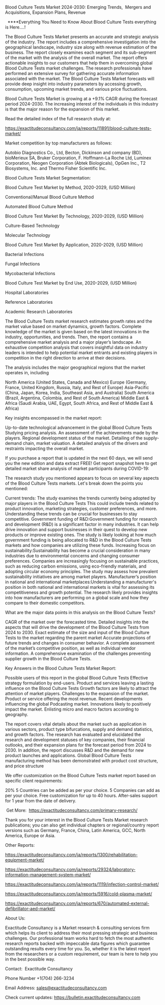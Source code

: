 Blood Culture Tests Market 2024-2030: Emerging Trends,  Mergers and Acquisitions, Expansion Plans, Revenue

  ****Everything You Need to Know About Blood Culture Tests everything is Here....!

The Blood Culture Tests Market presents an accurate and strategic analysis of the industry. The report includes a comprehensive investigation into the geographical landscape, industry size along with revenue estimation of the business. The report closely examines each segment and its sub-segment of the market with the analysis of the overall market. The report offers actionable insights to our customers that help them in overcoming global Blood Culture Tests market challenges. The research professionals have performed an extensive survey for gathering accurate information associated with the market. The Blood Culture Tests Market forecasts will provide deep insight into industry parameters by accessing growth, consumption, upcoming market trends, and various price fluctuations.

Blood Culture Tests Market is growing at a +9.1% CAGR during the forecast period 2024-2030. The increasing interest of the individuals in this industry is that the major reason for the expansion of this market.

Read the detailed index of the full research study at:

https://exactitudeconsultancy.com/ja/reports/11891/blood-culture-tests-market/

Market competition by top manufacturers as follows:

Autobio Diagnostics Co., Ltd, Becton, Dickinson and company (BD), bioMerieux SA, Bruker Corporation, F. Hoffmann-La Roche Ltd, Luminex Corporation, Neogen Corporation (Abtek Biologicals), OpGen Inc., T2 Biosystems, Inc. and Thermo Fisher Scientific Inc.

Blood Culture Tests Market Segmentation:

Blood Culture Test Market by Method, 2020-2029, (USD Million)

Conventional/Manual Blood Culture Method

Automated Blood Culture Method

Blood Culture Test Market By Technology, 2020-2029, (USD Million)

Culture-Based Technology

Molecular Technology

Blood Culture Test Market By Application, 2020-2029, (USD Million)

Bacterial Infections

Fungal Infections

Mycobacterial Infections

Blood Culture Test Market by End Use, 2020-2029, (USD Million)

Hospital Laboratories

Reference Laboratories

Academic Research Laboratories

The Blood Culture Tests market research estimates growth rates and the market value based on market dynamics, growth factors. Complete knowledge of the market is given based on the latest innovations in the industry, opportunities, and trends. Then, the report contains a comprehensive market analysis and a major player’s landscape. An exhaustive competition analysis that covers insightful data on industry leaders is intended to help potential market entrants and existing players in competition in the right direction to arrive at their decisions.

The analysis includes the major geographical regions that the market operates in, including

North America (United States, Canada and Mexico)
Europe (Germany, France, United Kingdom, Russia, Italy, and Rest of Europe)
Asia-Pacific (China, Japan, Korea, India, Southeast Asia, and Australia)
South America (Brazil, Argentina, Colombia, and Rest of South America)
Middle East & Africa (Saudi Arabia, UAE, Egypt, South Africa, and Rest of Middle East & Africa)

Key insights encompassed in the market report:

Up-to-date technological advancement in the global Blood Culture Tests
Studying pricing analysis.
An assessment of the achievements made by the players.
Regional development status of the market.
Detailing of the supply-demand chain, market valuation.
A detailed analysis of the drivers and restraints impacting the overall market.

If you purchase a report that is updated in the next 60 days, we will send you the new edition and data extract FREE! Get report snapshot here to get detailed market share analysis of market participants during COVID-19:

The research study you mentioned appears to focus on several key aspects of the Blood Culture Tests markets. Let's break down the points you mentioned:

Current trends: The study examines the trends currently being adopted by major players in the Blood Culture Tests This could include trends related to product innovation, marketing strategies, customer preferences, and more. Understanding these trends can be crucial for businesses to stay competitive.
Government funding of R&D:Government funding for research and development (R&D) is a significant factor in many industries. It can help drive innovation and support businesses in their quest to develop new products or improve existing ones. The study is likely looking at how much government funding is being allocated to R&D in the Blood Culture Tests markets and how companies are utilizing these funds.
Increasing focus on sustainability:Sustainability has become a crucial consideration in many industries due to environmental concerns and changing consumer preferences. Companies are increasingly focusing on sustainable practices, such as reducing carbon emissions, using eco-friendly materials, and adopting circular economy principles. The study may assess how prevalent sustainability initiatives are among market players.
Manufacturer’s position in national and international marketplaces:Understanding a manufacturer's position in both national and international markets is vital for assessing its competitiveness and growth potential. The research likely provides insights into how manufacturers are performing on a global scale and how they compare to their domestic competitors.

What are the major data points in this analysis on the Blood Culture Tests?

CAGR of the market over the forecasted time.
Detailed insights into the aspects that will drive the development of the Blood Culture Tests from 2024 to 2030.
Exact estimate of the size and input of the Blood Culture Tests to the market regarding the parent market
Accurate projections of future trends and changes in consumer behavior. A complete assessment of the market’s competitive position, as well as individual vendor information.
A comprehensive examination of the challenges preventing supplier growth in the Blood Culture Tests.

Key Answers in the Blood Culture Tests Market Report:

Possible users of this report in the global Blood Culture Tests
Effective strategy formulation by end-users.
Product and services leaving a lasting influence on the Blood Culture Tests
Growth factors are likely to attract the attention of market players.
Challenges to the expansion of the market.
Product or service offering the most revenue.
Recent developments influencing the global Podcasting market.
Innovations likely to positively impact the market.
Enlisting micro and macro factors according to geography.

The report covers vital details about the market such as application in various sectors, product type bifurcations, supply and demand statistics, and growth factors. The research has evaluated and elucidated the research and development statuses of key companies, their financial outlooks, and their expansion plans for the forecast period from 2024 to 2030. In addition, the report discusses R&D and the demand for new product launches and applications. Global Blood Culture Tests manufacturing method has been demonstrated with product cost structure, and price structure

We offer customization on the Blood Culture Tests market report based on specific client requirements:

20%
5 Countries can be added as per your choice.
5 Companies can add as per your choice.
Free customization for up to 40 hours.
After-sales support for 1 year from the date of delivery.

 Get More:  https://exactitudeconsultancy.com/primary-research/

Thank you for your interest in the Blood Culture Tests Market research publications; you can also get individual chapters or regional/country report versions such as Germany, France, China, Latin America, GCC, North America, Europe or Asia.

Other Reports:

https://exactitudeconsultancy.com/ja/reports/1300/rehabilitation-equipment-market/

https://exactitudeconsultancy.com/ja/reports/29324/laboratory-information-management-system-market/

https://exactitudeconsultancy.com/ja/reports/1119/infection-control-market/

https://exactitudeconsultancy.com/ja/reports/5916/cold-plasma-market/

https://exactitudeconsultancy.com/ja/reports/670/automated-external-defibrillator-aed-market/

About Us:

Exactitude Consultancy is a Market research & consulting services firm which helps its client to address their most pressing strategic and business challenges. Our professional team works hard to fetch the most authentic research reports backed with impeccable data figures which guarantee outstanding results every time for you. So, whether it is the latest report from the researchers or a custom requirement, our team is here to help you in the best possible way.

Contact:  Exactitude Consultancy

Phone Number +1(704) 266-3234

Email Address: sales@exactitudeconsultancy.com

Check current updates: https://bulletin.exactitudeconsultancy.com


